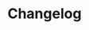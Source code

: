 ---
title: "Changelog"
description: "Detailed information about fixes, additions, and updates in each release"
excludeFromStatus: true
weight: 2
type: "changelog"
---